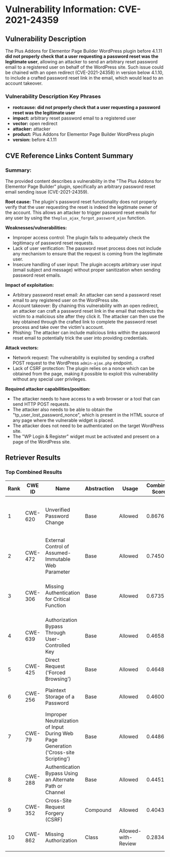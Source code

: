 # Vulnerability Information: CVE-2021-24359

## Vulnerability Description
The Plus Addons for Elementor Page Builder WordPress plugin before 4.1.11 **did not properly check that a user requesting a password reset was the legitimate user**, allowing an attacker to send an arbitrary reset password email to a registered user on behalf of the WordPress site. Such issue could be chained with an open redirect (CVE-2021-24358) in version below 4.1.10, to include a crafted password reset link in the email, which would lead to an account takeover.

### Vulnerability Description Key Phrases
- **rootcause:** **did not properly check that a user requesting a password reset was the legitimate user**
- **impact:** arbitrary reset password email to a registered user
- **vector:** open redirect
- **attacker:** attacker
- **product:** Plus Addons for Elementor Page Builder WordPress plugin
- **version:** before 4.1.11

## CVE Reference Links Content Summary
### Summary:
The provided content describes a vulnerability in the "The Plus Addons for Elementor Page Builder" plugin, specifically an arbitrary password reset email sending issue (CVE-2021-24359).

**Root cause:**
The plugin's password reset functionality does not properly verify that the user requesting the reset is indeed the legitimate owner of the account. This allows an attacker to trigger password reset emails for any user by using the `theplus_ajax_forgot_password_ajax` function.

**Weaknesses/vulnerabilities:**
- Improper access control: The plugin fails to adequately check the legitimacy of password reset requests.
- Lack of user verification: The password reset process does not include any mechanism to ensure that the request is coming from the legitimate user.
- Insecure handling of user input: The plugin accepts arbitrary user input (email subject and message) without proper sanitization when sending password reset emails.

**Impact of exploitation:**
- Arbitrary password reset email: An attacker can send a password reset email to any registered user on the WordPress site.
- Account takeover: By chaining this vulnerability with an open redirect, an attacker can craft a password reset link in the email that redirects the victim to a malicious site after they click it. The attacker can then use the key obtained through the crafted link to complete the password reset process and take over the victim's account.
- Phishing: The attacker can include malicious links within the password reset email to potentially trick the user into providing credentials.

**Attack vectors:**
- Network request: The vulnerability is exploited by sending a crafted POST request to the WordPress `admin-ajax.php` endpoint.
- Lack of CSRF protection: The plugin relies on a nonce which can be obtained from the page, making it possible to exploit this vulnerability without any special user privileges.

**Required attacker capabilities/position:**
- The attacker needs to have access to a web browser or a tool that can send HTTP POST requests.
- The attacker also needs to be able to obtain the "tp\_user\_lost\_password\_nonce", which is present in the HTML source of any page where the vulnerable widget is placed.
- The attacker does not need to be authenticated on the target WordPress site.
- The "WP Login & Register" widget must be activated and present on a page of the WordPress site.

## Retriever Results

### Top Combined Results

| Rank | CWE ID | Name | Abstraction | Usage | Combined Score | Retrievers | Individual Scores |
|------|--------|------|-------------|-------|---------------|------------|-------------------|
| 1 | CWE-620 | Unverified Password Change | Base | Allowed | 0.8676 | dense, sparse, graph | dense: 0.540, sparse: 0.661, graph: 0.613 |
| 2 | CWE-472 | External Control of Assumed-Immutable Web Parameter | Base | Allowed | 0.7450 | dense, sparse, graph | dense: 0.468, sparse: 0.437, graph: 0.730 |
| 3 | CWE-306 | Missing Authentication for Critical Function | Base | Allowed | 0.6735 | dense, sparse, graph | dense: 0.422, sparse: 0.456, graph: 0.563 |
| 4 | CWE-639 | Authorization Bypass Through User-Controlled Key | Base | Allowed | 0.4658 | dense, sparse | dense: 0.441, sparse: 0.428 |
| 5 | CWE-425 | Direct Request ('Forced Browsing') | Base | Allowed | 0.4648 | dense, sparse | dense: 0.449, sparse: 0.420 |
| 6 | CWE-256 | Plaintext Storage of a Password | Base | Allowed | 0.4600 | dense, sparse | dense: 0.437, sparse: 0.422 |
| 7 | CWE-79 | Improper Neutralization of Input During Web Page Generation ('Cross-site Scripting') | Base | Allowed | 0.4486 | sparse, graph | sparse: 0.445, graph: 0.543 |
| 8 | CWE-288 | Authentication Bypass Using an Alternate Path or Channel | Base | Allowed | 0.4451 | dense, sparse | dense: 0.423, sparse: 0.408 |
| 9 | CWE-352 | Cross-Site Request Forgery (CSRF) | Compound | Allowed | 0.4043 | dense, sparse | dense: 0.532, sparse: 0.453 |
| 10 | CWE-862 | Missing Authorization | Class | Allowed-with-Review | 0.2834 | dense, sparse | dense: 0.451, sparse: 0.449 |

